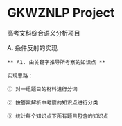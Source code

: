 # GKWZNLP Project

高考文科综合语义分析项目

A. 条件反射的实现

    ** A1. 由关键字推导所考察的知识点 **

    实现思路：
    
    ① 对一组题目的材料进行分词
    
    ② 按答案解析中考察的知识点进行分类
    
    ③ 统计每个知识点下所有题目包含的知识点
        
